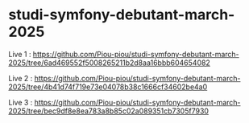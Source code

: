 # studi-symfony-debutant-march-2025

Live 1 : https://github.com/Piou-piou/studi-symfony-debutant-march-2025/tree/6ad469552f5008265211b2d8aa16bbb604654082

Live 2 : https://github.com/Piou-piou/studi-symfony-debutant-march-2025/tree/4b41d74f719e73e04078b38c1666cf34602be4a0

Live 3 : https://github.com/Piou-piou/studi-symfony-debutant-march-2025/tree/bec9df8e8ea783a8b85c02a089351cb7305f7930